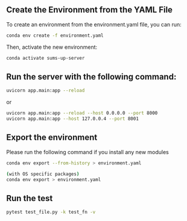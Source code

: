 ## Create the Environment from the YAML File
To create an environment from the environment.yaml file, you can run:

```bash
conda env create -f environment.yaml
```
Then, activate the new environment:

```bash
conda activate sums-up-server
```

## Run the server with the following command:
```bash
uvicorn app.main:app --reload
```
or
```bash
uvicorn app.main:app --reload --host 0.0.0.0 --port 8000
uvicorn app.main:app --host 127.0.0.4 --port 8001

```

## Export the environment
Please run the following command if you install any new modules
```bash
conda env export --from-history > environment.yaml

(with OS specific packages)
conda env export > environment.yaml
```

## Run the test
```bash
pytest test_file.py -k test_fn -v
